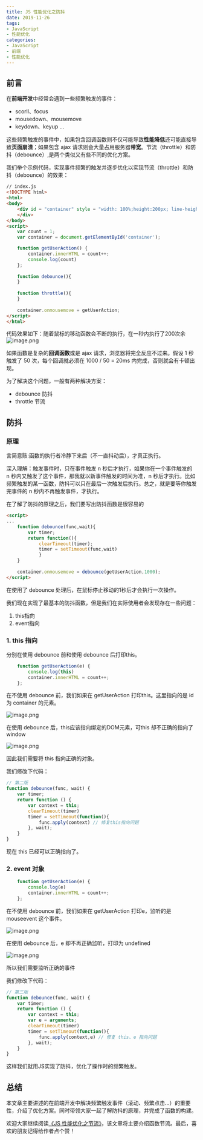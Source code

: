 ```yaml
---
title: JS 性能优化之防抖
date: 2019-11-26
tags:
- JavaScript
- 性能优化
categories:
- JavaScript
- 前端
- 性能优化
---
```

## 前言
在**前端开发**中经常会遇到一些频繁触发的事件：
* scorll、focus
* mousedown、mousemove
* keydown、keyup
 ...

这些频繁触发的事件中，如果包含回调函数则不仅可能导致**性能降低**还可能直接导致**页面崩溃**；如果包含 ajax 请求则会大量占用服务器**带宽**。节流（throttle）和防抖（debounce）,是两个类似又有些不同的优化方案。

我们举个示例代码，实现事件频繁的触发并逐步优化以实现节流（throttle）和防抖（debounce）的效果：

```html
// index.js
<!DOCTYPE html>
<html>
<body>
    <div id = "container" style = "width: 100%;height:200px; line-height: 200px; text-align:center; color: #fff; background-color: #444;font-size: 30px;">
    </div>
</body>
<script>
    var count = 1;
    var container = document.getElementById('container');

    function getUserAction() {
        container.innerHTML = count++;
        console.log(count)
    };
    
    function debounce(){
    }
    
    function throttle(){
    }
    
    container.onmousemove = getUserAction;
</script>
</html>
```
代码效果如下：随着鼠标的移动函数会不断的执行，在一秒内执行了200次余
![image.png](https://blogimage-1259219507.cos.ap-chengdu.myqcloud.com/debounce.png)

如果函数是复杂的**回调函数**或是 ajax 请求，浏览器将完全反应不过来。假设 1 秒触发了 50 次，每个回调就必须在 1000 / 50 = 20ms 内完成，否则就会有卡顿出现。

为了解决这个问题，一般有两种解决方案：
* debounce 防抖
* throttle 节流


## 防抖
### 原理

言简意赅:函数的执行者冷静下来后（不一直抖动后），才真正执行。

深入理解：触发事件时，只在事件触发 n 秒后才执行，如果你在一个事件触发的 n 秒内又触发了这个事件，那我就以新事件触发的时间为准，n 秒后才执行。比如频繁触发的某一函数，防抖可以只在最后一次触发后执行。总之，就是要等你触发完事件的 n 秒内不再触发事件，才执行。

在了解了防抖的原理之后，我们要写出防抖函数是很容易的
```html
<script>
...
    function debounce(func,wait){
        var timer;
        return function(){
            clearTimeout(timer);
            timer = setTimeout(func,wait)
            }
    }
    
    container.onmousemove = debounce(getUserAction,1000);
</script> 
```
在使用了 debounce 处理后，在鼠标停止移动的1秒后才会执行一次操作。

我们现在实现了最基本的防抖函数，但是我们在实际使用者会发现存在一些问题：

1. this指向
2. event指向

### 1. this 指向
分别在使用 debounce 前和使用 debounce 后打印this。

```javascript
    function getUserAction(e) {
        console.log(this)
        container.innerHTML = count++;
    };
```
在不使用 debounce 前，我们如果在 getUserAction 打印this。这里指向的是 id 为 container 的元素。

![image.png](https://blogimage-1259219507.cos.ap-chengdu.myqcloud.com/debounce.png)

在使用 debounce 后，this应该指向绑定的DOM元素，可this 却不正确的指向了window

![image.png](https://blogimage-1259219507.cos.ap-chengdu.myqcloud.com/debounce1.png)

因此我们需要将 this 指向正确的对象。

我们修改下代码：
```javascript
// 第二版
function debounce(func, wait) {
    var timer;
    return function () {
        var context = this;
        clearTimeout(timer)
        timer = setTimeout(function(){
            func.apply(context) // 修复this指向问题
        }, wait);
    }
}
```
现在 this 已经可以正确指向了。


### 2. event 对象
```javascript
    function getUserAction(e) {
        console.log(e)
        container.innerHTML = count++;
    };
```
在不使用 debounce 前，我们如果在 getUserAction 打印e，监听的是 mouseevent 这个事件。

![image.png](https://blogimage-1259219507.cos.ap-chengdu.myqcloud.com/debounce2.png)

在使用 debounce 后，e 却不再正确监听，打印为 undefined

![image.png](https://blogimage-1259219507.cos.ap-chengdu.myqcloud.com/debounce3.png)

所以我们需要监听正确的事件

我们修改下代码：
```javascript
// 第三版
function debounce(func, wait) {
    var timer;
    return function () {
        var context = this;
        var e = arguments;
        clearTimeout(timer)
        timer = setTimeout(function(){
            func.apply(context,e) // 修复 this、e 指向问题
        }, wait);
    }
}
```

这样我们就用JS实现了防抖，优化了操作时的频繁触发。

## 总结
本文章主要讲述的在前端开发中解决频繁触发事件（滚动、频繁点击...）的重要性，介绍了优化方案。同时带领大家一起了解防抖的原理，并完成了函数的构建。

欢迎大家继续阅读[《JS 性能优化之节流》](https://segmentfault.com/a/1190000021501988)，该文章将主要介绍函数节流。最后，喜欢的朋友记得给作者点个赞！
